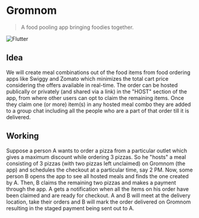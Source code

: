 # Gromnom

> A food pooling app bringing foodies together.

![Flutter](https://img.shields.io/badge/Flutter-Made%20with%20Flutter-blue)

## Idea
We will create meal combinations out of the food items from food ordering apps like Swiggy and Zomato which minimizes the total cart price considering the offers available in real-time. The order can be hosted publically or privately (and shared via a link) in the "HOST" section of the app, from where other users can opt to claim the remaining items. Once they claim one (or more) item(s) in any hosted meal combo they are added to a group chat including all the people who are a part of that order till it is delivered. 

## Working
Suppose a person A wants to order a pizza from a particular outlet which gives a maximum discount while ordering 3 pizzas. So he "hosts" a meal consisting of 3 pizzas (with two pizzas left unclaimed) on Gromnom (the app) and schedules the checkout at a particular time, say 2 PM. Now, some person B opens the app to see all hosted meals and finds the one created by A. Then, B claims the remaining two pizzas and makes a payment through the app. A gets a notification when all the items on his order have been claimed and are ready for checkout. A and B will meet at the delivery location, take their orders and B will mark the order delivered on Gromnom resulting in the staged payment being sent out to A.
